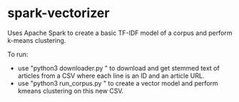# spark-vectorizer
Uses Apache Spark to create a basic TF-IDF model of a corpus and perform k-means clustering.

To run:
 - use "python3 downloader.py <filename>" to download and get stemmed text of articles from a CSV where each line is an ID and an article URL.
 - use "python3 run_corpus.py <filename>" to create a vector model and perform kmeans clustering on this new CSV.
